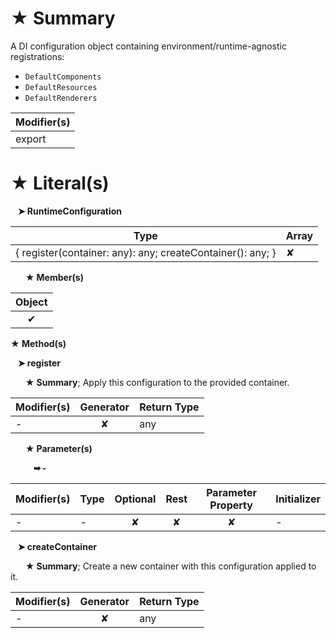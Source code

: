 # &#9733; Summary

A DI configuration object containing environment/runtime-agnostic registrations:
- `DefaultComponents`
- `DefaultResources`
- `DefaultRenderers`

| Modifier(s)                            |
|----------------------------------------|
| export |

# &#9733; Literal(s)

&nbsp;&nbsp; **&#10148; RuntimeConfiguration**

| Type                        | Array                           |
|-----------------------------|---------------------------------|
| { register(container: any): any; createContainer(): any; } | ✘ |

&nbsp;&nbsp;&nbsp;&nbsp;&nbsp; **&#9733; Member(s)**

| Object                        |
|:-----------------------------:|
| ✔ |

**&#9733; Method(s)**

&nbsp;&nbsp; **&#10148; register**

&nbsp;&nbsp;&nbsp;&nbsp;&nbsp; **&#9733; Summary**;
Apply this configuration to the provided container.

| Modifier(s)                              | Generator                          | Return Type                       |
|------------------------------------------|:----------------------------------:|-----------------------------------|
| - | ✘ | any |

&nbsp;&nbsp;&nbsp;&nbsp;&nbsp; **&#9733; Parameter(s)**

&nbsp;&nbsp;&nbsp;&nbsp;&nbsp;&nbsp;&nbsp;&nbsp; _**&#10149; -**_

| Modifier(s)                              | Type                        | Optional                           | Rest                          | Parameter Property                          | Initializer                       |
|------------------------------------------|-----------------------------|:----------------------------------:|:-----------------------------:|:-------------------------------------------:|-----------------------------------|
| - | - | ✘  | ✘ | ✘ | - |

&nbsp;&nbsp; **&#10148; createContainer**

&nbsp;&nbsp;&nbsp;&nbsp;&nbsp; **&#9733; Summary**;
Create a new container with this configuration applied to it.

| Modifier(s)                              | Generator                          | Return Type                       |
|------------------------------------------|:----------------------------------:|-----------------------------------|
| - | ✘ | any |